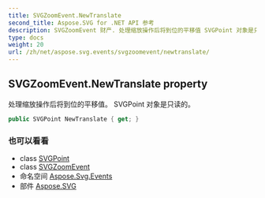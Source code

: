 ```yaml
---
title: SVGZoomEvent.NewTranslate
second_title: Aspose.SVG for .NET API 参考
description: SVGZoomEvent 财产. 处理缩放操作后将到位的平移值 SVGPoint 对象是只读的
type: docs
weight: 20
url: /zh/net/aspose.svg.events/svgzoomevent/newtranslate/
---
```

## SVGZoomEvent.NewTranslate property

处理缩放操作后将到位的平移值。 SVGPoint 对象是只读的。

```csharp
public SVGPoint NewTranslate { get; }
```

### 也可以看看

* class [SVGPoint](../../../aspose.svg.datatypes/svgpoint/)
* class [SVGZoomEvent](../)
* 命名空间 [Aspose.Svg.Events](../../svgzoomevent/)
* 部件 [Aspose.SVG](../../../)


